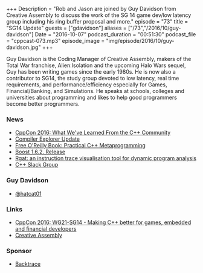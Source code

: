 +++
Description = "Rob and Jason are joined by Guy Davidson from Creative Assembly to discuss the work of the SG 14 game dev/low latency group including his ring buffer proposal and more."
episode = "73"
title = "SG14 Update"
guests = ["gdavidson"]
aliases = ["/73","/2016/10/guy-davidson"]
Date = "2016-10-07"
podcast_duration = "00:51:30"
podcast_file = "cppcast-073.mp3"
episode_image = "img/episode/2016/10/guy-davidson.jpg"
+++

Guy Davidson is the Coding Manager of Creative Assembly, makers of the Total War franchise, Alien:Isolation and the upcoming Halo Wars sequel, Guy has been writing games since the early 1980s. He is now also a contributor to SG14, the study group devoted to low latency, real time requirements, and performance/efficiency especially for Games, Financial/Banking, and Simulations. He speaks at schools, colleges and universities about programming and likes to help good programmers become better programmers.

### News ###

 - [CppCon 2016: What We've Learned From the C++ Community](https://www.youtube.com/watch?v=2zBfcyHaDEY)
 - [Compiler Explorer Update](http://gcc.godbolt.org/)
 - [Free O'Reilly Book: Practical C++ Metaprogramming](http://www.oreilly.com/programming/free/practical-c-plus-plus-metaprogramming.csp)
 - [Boost 1.6.2. Release](http://lists.boost.org/boost-announce/2016/09/0475.php)
 - [Rgat: an instruction trace visualisation tool for dynamic program analysis](https://github.com/ncatlin/rgat)
 - [C++ Slack Group](http://cpplang.diegostamigni.com/)
 
### Guy Davidson ###

 - [@hatcat01](https://twitter.com/hatcat01)
 
### Links ###

 - [CppCon 2016: WG21-SG14 - Making C++ better for games, embedded and financial developers](https://www.youtube.com/watch?v=dMupATOJKWc)
 - [Creative Assembly](http://www.creative-assembly.com/)
 
### Sponsor ###

- [Backtrace](https://www.backtrace.io/cppcast)

